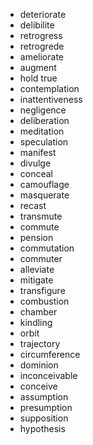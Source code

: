 * deteriorate
* delibilite
* retrogress
* retrogrede
* ameliorate
* augment
* hold true
* contemplation
* inattentiveness
* negligence
* deliberation
* meditation
* speculation
* manifest
* divulge
* conceal
* camouflage
* masquerate
* recast
* transmute
* commute
* pension
* commutation
* commuter
* alleviate
* mitigate
* transfigure
* combustion
* chamber
* kindling
* orbit
* trajectory
* circumference
* dominion
* inconceivable
* conceive
* assumption
* presumption
* supposition
* hypothesis
